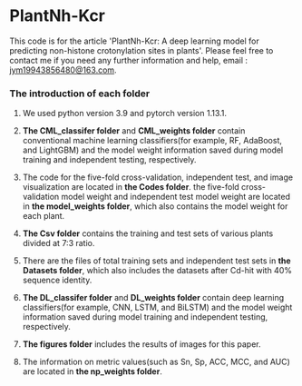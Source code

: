 # PlantNh-Kcr
This code is for the article 'PlantNh-Kcr: A deep learning model for predicting non-histone crotonylation sites in plants'.
Please feel free to contact me if you need any further information and help, email : jym19943856480@163.com.

### The introduction of each folder
1. We used python version 3.9 and pytorch version 1.13.1.

2. **The CML_classifer folder** and **CML_weights folder** contain conventional machine learning classifiers(for example, RF, AdaBoost, and LightGBM) and the model weight information saved during model training and independent testing, respectively.

3. The code for the five-fold cross-validation, independent test, and image visualization are located in **the Codes folder**. the five-fold cross-validation model weight and independent test model weight are located in **the model_weights folder**, which also contains the model weight for each plant.

4. **The Csv folder** contains the training and test sets of various plants divided at 7:3 ratio.

5. There are the files of total training sets and independent test sets in **the Datasets folder**, which also includes the datasets after Cd-hit with 40% sequence identity.

6. **The DL_classifer folder** and **DL_weights folder** contain deep learning classifiers(for example, CNN, LSTM, and BiLSTM) and the model weight information saved during model training and independent testing, respectively.

7. **The figures folder** includes the results of images for this paper.

8. The information on metric values(such as Sn, Sp, ACC, MCC, and AUC) are located in **the np_weights folder**.